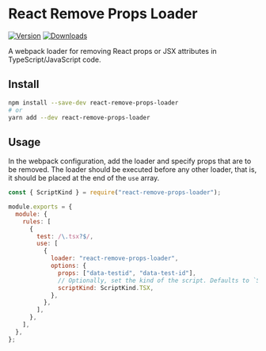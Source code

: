 # React Remove Props Loader

[![Version](https://img.shields.io/npm/v/react-remove-props-loader.svg)](https://www.npmjs.com/package/react-remove-props-loader)
[![Downloads](https://img.shields.io/npm/dt/react-remove-props-loader.svg)](https://www.npmjs.com/package/react-remove-props-loader)

A webpack loader for removing React props or JSX attributes in TypeScript/JavaScript code.

## Install

```sh
npm install --save-dev react-remove-props-loader
# or
yarn add --dev react-remove-props-loader
```

## Usage

In the webpack configuration, add the loader and specify props that are to be removed. The loader should be executed before any other loader, that is, it should be placed at the end of the `use` array.

```js
const { ScriptKind } = require("react-remove-props-loader");

module.exports = {
  module: {
    rules: [
      {
        test: /\.tsx?$/,
        use: [
          {
            loader: "react-remove-props-loader",
            options: {
              props: ["data-testid", "data-test-id"],
              // Optionally, set the kind of the script. Defaults to `ScriptKind.JSX`.
              scriptKind: ScriptKind.TSX,
            },
          },
        ],
      },
    ],
  },
};
```

